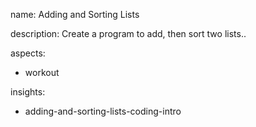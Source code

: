 name: Adding and Sorting Lists

description: Create a program to add, then sort two lists..

aspects:
  - workout

insights:
  - adding-and-sorting-lists-coding-intro